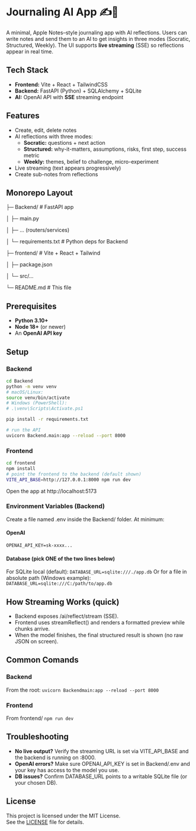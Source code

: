 # Journaling AI App ✍️🤖

A minimal, Apple Notes–style journaling app with AI reflections. Users can write notes and send them to an AI to get insights in three modes (Socratic, Structured, Weekly). The UI supports **live streaming** (SSE) so reflections appear in real time.

## Tech Stack
- **Frontend:** Vite + React + TailwindCSS  
- **Backend:** FastAPI (Python) + SQLAlchemy + SQLite  
- **AI:** OpenAI API with **SSE** streaming endpoint

## Features
- Create, edit, delete notes
- AI reflections with three modes:
  - **Socratic:** questions + next action
  - **Structured:** why-it-matters, assumptions, risks, first step, success metric
  - **Weekly:** themes, belief to challenge, micro-experiment
- Live streaming (text appears progressively)
- Create sub-notes from reflections

## Monorepo Layout
├─ Backend/ # FastAPI app

│ ├─ main.py

│ ├─ ... (routers/services)

│ └─ requirements.txt # Python deps for Backend

├─ frontend/ # Vite + React + Tailwind

│ ├─ package.json

│ └─ src/...

└─ README.md # This file


## Prerequisites
- **Python 3.10+**
- **Node 18+** (or newer)
- An **OpenAI API key**

## Setup

### Backend
```bash
cd Backend
python -m venv venv
# macOS/Linux:
source venv/bin/activate
# Windows (PowerShell):
# .\venv\Scripts\Activate.ps1

pip install -r requirements.txt

# run the API
uvicorn Backend.main:app --reload --port 8000
```

### Frontend

```bash
cd frontend
npm install
# point the frontend to the backend (default shown)
VITE_API_BASE=http://127.0.0.1:8000 npm run dev
```
Open the app at http://localhost:5173

### Environment Variables (Backend)

Create a file named .env inside the Backend/ folder. At minimum:

#### OpenAI
```OPENAI_API_KEY=sk-xxxx...```

#### Database (pick ONE of the two lines below)
For SQLite local (default):
```DATABASE_URL=sqlite:///./app.db```
Or for a file in absolute path (Windows example):
```DATABASE_URL=sqlite:///C:/path/to/app.db```

## How Streaming Works (quick)
- Backend exposes /ai/reflect/stream (SSE).
- Frontend uses streamReflect() and renders a formatted preview while chunks arrive.
- When the model finishes, the final structured result is shown (no raw JSON on screen).

## Common Comands

### Backend
From the root:
```uvicorn Backendmain:app --reload --port 8000```

### Frontend
From frontend/
```npm run dev```


## Troubleshooting
- **No live output?** Verify the streaming URL is set via VITE_API_BASE and the backend is running on :8000.
- **OpenAI errors?** Make sure OPENAI_API_KEY is set in Backend/.env and your key has access to the model you use.
- **DB issues?** Confirm DATABASE_URL points to a writable SQLite file (or your chosen DB).

## License
This project is licensed under the MIT License.  
See the [LICENSE](./LICENSE) file for details.

